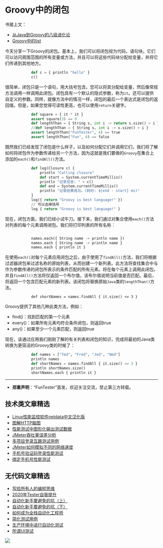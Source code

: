 # Groovy中的闭包



书接上文：

- [从Java到Groovy的八级进化论](https://mp.weixin.qq.com/s/QTrRHsD3w-zLGbn79y8yUg)
- [Groovy中的list](https://mp.weixin.qq.com/s/0mUe1_WrUiEm1t6kqCV3eQ)

今天分享一下Groovy的闭包。基本上，我们可以将闭包视为代码，语句块，它们可以访问周围范围的所有变量或方法，并且可以将这些代码块分配给变量，并将它们传递到其他地方。

```Python
            def c = { println "hello" }
            c()
```

很简单，闭包只是一个语句，用大括号包含。您可以将其分配给变量，然后像常规方法调用一样调用此闭包。闭包具有一个默认的隐式参数，称为`it`。还可以提供自定义的参数。同样，就像方法中的情况一样，闭包的最后一个表达式是闭包的返回值。但是，如果您觉得可读性更高，也可以使用`return`关键字。


```Python
            def square = { it * it }
            assert square(3) == 9
            def lengthThan = { String s, int i -> return s.size() > i }
            //def lengthThan = { String s, int i -> s.size() > i }
            assert lengthThan("FunTester", 4) == true
            assert lengthThan("Fun", 6) == false
```

既然我们已经发现了闭包是什么样子，以及如何分配它们并调用它们，我们将了解如何将闭包作为参数传递给另一个方法，因为这就是我们要做的`Groovy`在集合上添加的`each()`和`findAll()`方法。


```Python
            def log(Closure c) {
                println "Calling closure"
                def start = System.currentTimeMillis()
                println "记录信息: " + c()
                def end = System.currentTimeMillis()
                println "记录结果成功。(耗时: ${end - start} ms)"
            }
            log({ return "Groovy is best language!" })
            // 可以去掉括号
            log { return "Groovy is best language!" }
```

现在，闭包方面，我们已经小试牛刀。接下来，我们通过对集合使用`each()`方法对列表的每个元素调用闭包。我们将打印列表的所有名称：

```Python

            names.each({ String name -> println name })
            names.each { String name -> println name }
            names.each { println it }
```

在使用`each()`对每个元素应用闭包之后，由于使用了`findAll()`方法，我们将根据过滤器闭包来过滤名称的原始列表，从而创建一个新列表。此方法将查找集合中与作为参数传递的闭包所表示的条件匹配的所有元素。将在每个元素上调用此闭包，并且`findAll()`方法将仅返回一个布尔值，该布尔值说明当前值是否匹配。最后，将返回一个包含匹配元素的新列表。该闭包将替换原始`Java`类的`lengthThan()`方法。

`            def shortNames = names.findAll { it.size() <= 3 }`

Groovy提供了其他几种此类方法，例如：

* find()：找到匹配的第一个元素
* every()：如果所有元素均符合条件闭包，则返回true
* any()：如果至少一个元素匹配，则返回true

现在，该通过应用我们刚刚了解的有关列表和闭包的知识，完成将最初的Java类转换为更简洁的Groovy类的时候了：

```Python
            def names = ["Ted", "Fred", "Jed", "Ned"]
            println names
            def shortNames = names.findAll { it.size() <= 3 }
            println shortNames.size()
            shortNames.each { println it }
```

---
* **郑重声明**：“FunTester”首发，欢迎关注交流，禁止第三方转载。

## 技术类文章精选

- [Linux性能监控软件netdata中文汉化版](https://mp.weixin.qq.com/s/fdXtK-5WwKnxjLZdyg6-nA)
- [图解HTTP脑图](https://mp.weixin.qq.com/s/100Vm8FVEuXs0x6rDGTipw)
- [性能测试中图形化输出测试数据](https://mp.weixin.qq.com/s/EMvpYIsszdwBJFPIxztTvA)
- [JMeter吞吐量误差分析](https://mp.weixin.qq.com/s/jHKmFNrLmjpihnoigNNCSg)
- [多项目登录互踢测试用例](https://mp.weixin.qq.com/s/Nn_CUy_j7j6bUwHSkO0pCQ)
- [JMeter如何模拟不同的网络速度](https://mp.weixin.qq.com/s/1FCwNN2htfTGF6ItdkcCzw)
- [手机号验证码登录性能测试](https://mp.weixin.qq.com/s/i-j8fJAdcsJ7v8XPOnPDAw)
- [绑定手机号性能测试](https://mp.weixin.qq.com/s/K5x1t1dKtIT2NKV6k4v5mw)

## 无代码文章精选

- [写给所有人的编程思维](https://mp.weixin.qq.com/s/Oj33UCnYfbUgzsBzEm2GPQ)
- [2020年Tester自我提升](https://mp.weixin.qq.com/s/vuhUp85_6Sbg6ReAN3TTSQ)
- [自动化新手要避免的坑（上）](https://mp.weixin.qq.com/s/MjcX40heTRhEgCFhInoqYQ)
- [自动化新手要避免的坑（下）](https://mp.weixin.qq.com/s/azDUo1IO5JgkJIS9n1CMRg)
- [如何成为全栈自动化工程师](https://mp.weixin.qq.com/s/j2rQ3COFhg939KLrgKr_bg)
- [简化测试用例](https://mp.weixin.qq.com/s/BhwfDqhN9yoa3Iul_Eu5TA)
- [生产环境中进行自动化测试](https://mp.weixin.qq.com/s/JKEGRLOlgpINUxs-6mohzA)
- [所谓UI测试](https://mp.weixin.qq.com/s/wDvUy_BhQZCSCqrlC2j1qA)

![](https://mmbiz.qpic.cn/mmbiz_jpg/13eN86FKXzCxr0Sa2MXpNKicZE024zJm73r4hrjticMMYViagtaSXxwsyhmRmOrdXPXfS5zB2ILHtaqNSoWGRwa8Q/640?wx_fmt=jpeg&tp=webp&wxfrom=5&wx_lazy=1&wx_co=1)
